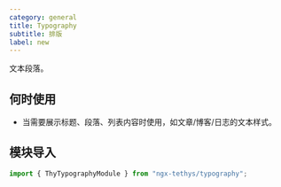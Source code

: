 ```yaml
---
category: general
title: Typography
subtitle: 排版
label: new
---
```



<alert>文本段落。</alert>

## 何时使用
- 当需要展示标题、段落、列表内容时使用，如文章/博客/日志的文本样式。

## 模块导入
```ts
import { ThyTypographyModule } from "ngx-tethys/typography";
```

<examples />
